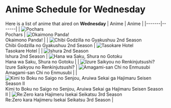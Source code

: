 # Anime Schedule for Wednesday
Here is a list of anime that aired on **Wednesday** 
| Anime | Anime |
|-------|-------|
| ![Pochars](https://cdn.myanimelist.net/images/anime/1155/145243.webp)<br>Pochars | ![Okaimono Panda!](https://cdn.myanimelist.net/images/anime/1171/145891.webp)<br>Okaimono Panda! |
| ![Chibi Godzilla no Gyakushuu 2nd Season](https://cdn.myanimelist.net/images/anime/1102/142428.webp)<br>Chibi Godzilla no Gyakushuu 2nd Season | ![Tasokare Hotel](https://cdn.myanimelist.net/images/anime/1974/147269.webp)<br>Tasokare Hotel |
| ![Ishura 2nd Season](https://cdn.myanimelist.net/images/anime/1699/146979.webp)<br>Ishura 2nd Season | ![Hana wa Saku, Shura no Gotoku](https://cdn.myanimelist.net/images/anime/1787/146809.webp)<br>Hana wa Saku, Shura no Gotoku |
| ![Izure Saikyou no Renkinjutsushi?](https://cdn.myanimelist.net/images/anime/1431/146222.webp)<br>Izure Saikyou no Renkinjutsushi? | ![Amagami-san Chi no Enmusubi](https://cdn.myanimelist.net/images/anime/1303/147193.webp)<br>Amagami-san Chi no Enmusubi |
| ![Kimi to Boku no Saigo no Senjou, Aruiwa Sekai ga Hajimaru Seisen Season II](https://cdn.myanimelist.net/images/anime/1660/143460.webp)<br>Kimi to Boku no Saigo no Senjou, Aruiwa Sekai ga Hajimaru Seisen Season II | ![Re:Zero kara Hajimeru Isekai Seikatsu 3rd Season](https://cdn.myanimelist.net/images/anime/1706/144725.webp)<br>Re:Zero kara Hajimeru Isekai Seikatsu 3rd Season |
